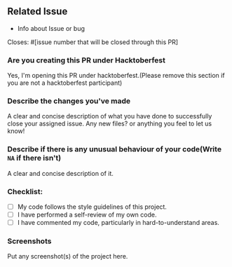 ## Related Issue
  - Info about Issue or bug

Closes: #[issue number that will be closed through this PR]

### Are you creating this PR under Hacktoberfest
Yes, I'm opening this PR under hacktoberfest.(Please remove this section if you are not a hacktoberfest participant)

### Describe the changes you've made
A clear and concise description of what you have done to successfully close your assigned issue. Any new files? or anything you feel to let us know!

### Describe if there is any unusual behaviour of your code(Write `NA` if there isn't)
A clear and concise description of it.

### Checklist:
<!--
Example how to mark a checkbox:-
- [x] My code follows the code style of this project.
-->
- [ ] My code follows the style guidelines of this project.
- [ ] I have performed a self-review of my own code.
- [ ] I have commented my code, particularly in hard-to-understand areas.

### Screenshots
Put any screenshot(s) of the project here.
